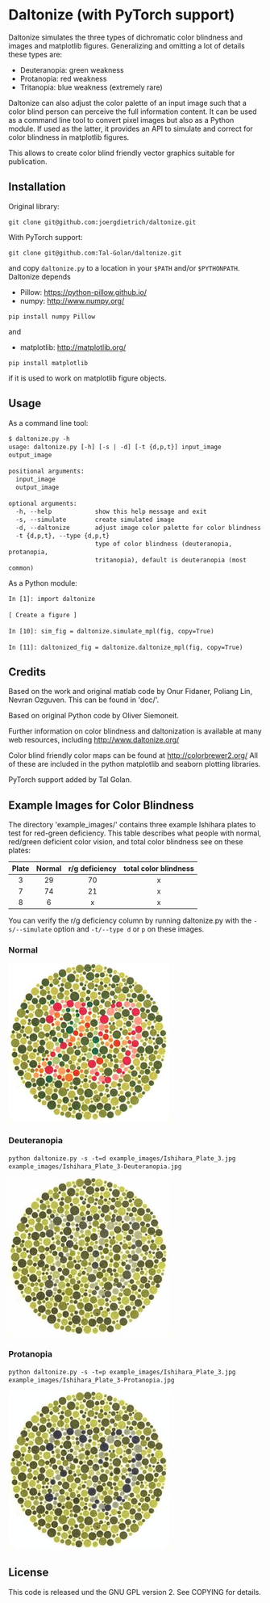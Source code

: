 # Daltonize (with PyTorch support)

Daltonize simulates the three types of dichromatic color blindness and
images and matplotlib figures. Generalizing and omitting a lot of
details these types are:

* Deuteranopia: green weakness
* Protanopia: red weakness
* Tritanopia: blue weakness (extremely rare)

Daltonize can also adjust the color palette of an input image such
that a color blind person can perceive the full information
content. It can be used as a command line tool to convert pixel images
but also as a Python module. If used as the latter, it provides an API
to simulate and correct for color blindness in matplotlib figures.

This allows to create color blind friendly vector graphics suitable
for publication.

## Installation

Original library:

```
git clone git@github.com:joergdietrich/daltonize.git
```

With PyTorch support:
```
git clone git@github.com:Tal-Golan/daltonize.git
```


and copy `daltonize.py` to a location in your `$PATH` and/or
`$PYTHONPATH`. Daltonize depends

* Pillow: https://python-pillow.github.io/
* numpy: http://www.numpy.org/

```
pip install numpy Pillow
```

and

* matplotlib: http://matplotlib.org/

```
pip install matplotlib
```

if it is used to work on matplotlib figure objects.

## Usage

As a command line tool:

```
$ daltonize.py -h
usage: daltonize.py [-h] [-s | -d] [-t {d,p,t}] input_image output_image

positional arguments:
  input_image
  output_image

optional arguments:
  -h, --help            show this help message and exit
  -s, --simulate        create simulated image
  -d, --daltonize       adjust image color palette for color blindness
  -t {d,p,t}, --type {d,p,t}
                        type of color blindness (deuteranopia, protanopia,
                        tritanopia), default is deuteranopia (most common)
```

As a Python module:

```
In [1]: import daltonize

[ Create a figure ]

In [10]: sim_fig = daltonize.simulate_mpl(fig, copy=True)

In [11]: daltonized_fig = daltonize.daltonize_mpl(fig, copy=True)
```

## Credits

Based on the work and original matlab code by Onur Fidaner, Poliang
Lin, Nevran Ozguven. This can be found in 'doc/'.

Based on original Python code by Oliver Siemoneit.

Further information on color blindness and daltonization is available
at many web resources, including http://www.daltonize.org/

Color blind friendly color maps can be found at
http://colorbrewer2.org/ All of these are included in the python
matplotlib and seaborn plotting libraries.

PyTorch support added by Tal Golan.

## Example Images for Color Blindness

The directory 'example_images/' contains three example Ishihara plates
to test for red-green deficiency. This table describes what people
with normal, red/green deficient color vision, and total color
blindness see on these plates:

| Plate     | Normal      | r/g deficiency  | total color blindness |
|:---------:|:-----------:|:---------------:|:---------------------:|
| 3	    | 29          | 70              |       x	            |
| 7         | 74          | 21		    |       x               |
| 8	    |  6          |  x		    |       x               |

You can verify the r/g deficiency column by running daltonize.py with
the `-s/--simulate` option and `-t/--type d` or `p` on these images.

### Normal

![IshiharaPlate3](example_images/Ishihara_Plate_3.jpg)

### Deuteranopia

```
python daltonize.py -s -t=d example_images/Ishihara_Plate_3.jpg example_images/Ishihara_Plate_3-Deuteranopia.jpg
```

![IshiharaPlate3](example_images/Ishihara_Plate_3-Deuteranopia.jpg)

### Protanopia

```
python daltonize.py -s -t=p example_images/Ishihara_Plate_3.jpg example_images/Ishihara_Plate_3-Protanopia.jpg
```

![IshiharaPlate3](example_images/Ishihara_Plate_3-Protanopia.jpg)

## License

This code is released und the GNU GPL version 2. See COPYING for details.
